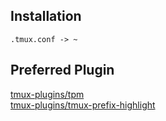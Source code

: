 ## Installation
```
.tmux.conf -> ~
```

## Preferred Plugin
[tmux-plugins/tpm](https://github.com/tmux-plugins/tpm)<br>
[tmux-plugins/tmux-prefix-highlight](https://github.com/tmux-plugins/tmux-prefix-highlight)<br>
